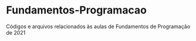 # Fundamentos-Programacao
Códigos e arquivos relacionados às aulas de  Fundamentos de Programação de 2021
